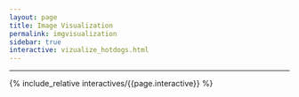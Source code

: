 ```yaml
---
layout: page
title: Image Visualization
permalink: imgvisualization
sidebar: true
interactive: vizualize_hotdogs.html
---
```

---


<!-- The below line includes the interactive figure. Do not change! -->

{% include_relative interactives/{{page.interactive}} %}




